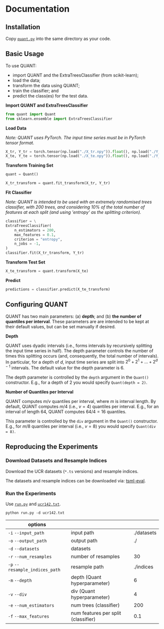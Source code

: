 # Documentation

## Installation

Copy [`quant.py`](./code/quant.py) into the same directory as your code.

## Basic Usage

To use QUANT:
* import QUANT and the ExtraTreesClassifier (from scikit-learn);
* load the data;
* transform the data using QUANT;
* train the classifier; and
* predict the class(es) for the test data.

**Import QUANT and ExtraTreesClassifier**

```python
from quant import Quant
from sklearn.ensemble import ExtraTreesClassifier
```

**Load Data**

*Note: QUANT uses PyTorch.  The input time series must be in PyTorch tensor format.*

```python
X_tr, Y_tr = torch.tensor(np.load("./X_tr.npy")).float(), np.load("./Y_tr.npy")
X_te, Y_te = torch.tensor(np.load("./X_te.npy")).float(), np.load("./Y_te.npy")
```

**Transform Training Set**

```python
quant = Quant()

X_tr_transform = quant.fit_transform(X_tr, Y_tr)
```

**Fit Classifier**

*Note: QUANT is intended to be used with an extremely randomised trees classifier, with 200 trees, and considering 10% of the total number of features at each split (and using 'entropy' as the splitting criterion).*

```python
classifier = \
ExtraTreesClassifier(
    n_estimators = 200,
    max_features = 0.1,
    criterion = "entropy",
    n_jobs = -1,
)
classifier.fit(X_tr_transform, Y_tr)
```

**Transform Test Set**

```python
X_te_transform = quant.transform(X_te)
```

**Predict**

```python
predictions = classifier.predict(X_te_transform)
```

## Configuring QUANT

QUANT has two main parameters: (a) **depth**; and (b) **the number of quantiles per interval**.  These parameters are are intended to be kept at their default values, but can be set manually if desired.

**Depth**

QUANT uses dyadic intervals (i.e., forms intervals by recursively splitting the input time series in half).  The depth parameter controls the number of times this splitting occurs (and, consequently, the total number of intervals).  In particular, for a depth of $d$, input time series are split into $2^{0} + 2^{1} + ... + 2^{d-1}$ intervals.  The default value for the depth parameter is 6.

The depth parameter is controlled by the `depth` argument in the `Quant()` constructor.  E.g., for a depth of $2$ you would specify `Quant(depth = 2)`.

**Number of Quantiles per Interval**

QUANT computes $m / v$ quantiles per interval, where $m$ is interval length.  By default, QUANT computes $m / 4$ (i.e., $v = 4$) quantiles per interval.  E.g., for an interval of length $64$, QUANT computes $64 / 4 = 16$ quantiles.

This parameter is controlled by the `div` argument in the `Quant()` constructor.  E.g., for $m / 8$ quantiles per interval (i.e., $v = 8$) you would specify `Quant(div = 8)`.

## Reproducing the Experiments

### Download Datasets and Resample Indices

Download the UCR datasets (`*.ts` versions) and resample indices.

The datasets and resample indices can be downloaded via: [tsml-eval](https://github.com/time-series-machine-learning/tsml-eval/blob/main/tsml_eval/publications/y2023/tsc_bakeoff/tsc_bakeoff_2023.ipynb).

### Run the Experiments

Use [`run.py`](./code/run.py) and [`ucr142.txt`](./code/ucr142.txt).

```shell
python run.py -d ucr142.txt
```

|options|||
|-|-|-|
|`-i` `--input_path`|input path|./datasets|
|`-o` `--output_path`|output path|./|
|`-d` `--datasets`|datasets|
|`-r` `--num_resamples`|number of resamples|30|
|`-p` `--resample_indices_path`|resample path|./indices|
|`-m` `--depth`|depth (Quant hyperparameter)|6|
|`-v` `--div`|div (Quant hyperparameter)|4|
|`-e` `--num_estimators`|num trees (classifier)|200|
|`-f` `--max_features`|num features per split (classifier)|0.1|